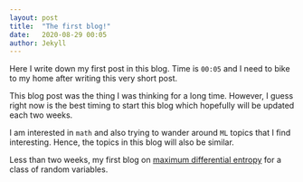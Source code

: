 ```yaml
---
layout: post
title:  "The first blog!"
date:   2020-08-29 00:05
author: Jekyll
---
```

Here I write down my first post in this blog. Time is `00:05` and I need to bike to my home after writing this very short post.

This blog post was the thing I was thinking for a long time. However, I guess right now is the best timing to start this blog which hopefully will be updated each two weeks.

I am interested in `math` and also trying to wander around `ML` topics that I find interesting. Hence, the topics in this blog will also be similar.

Less than two weeks, my first blog on [maximum differential entropy][max-ent] for a class of random variables. 


[max-ent]:     https://en.wikipedia.org/wiki/Principle_of_maximum_entropy
